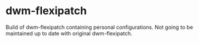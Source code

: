 # dwm-flexipatch
Build of dwm-flexipatch containing personal configurations. Not going to be maintained up to date with original dwm-flexipatch.
